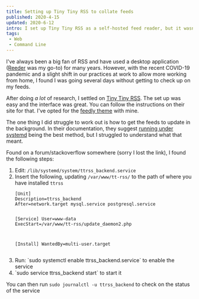 ```yaml
---
title: Setting up Tiny Tiny RSS to collate feeds
published: 2020-4-15
updated: 2020-6-12
intro: I set up Tiny Tiny RSS as a self-hosted feed reader, but it wasn't clear how get the application to fetch RSS feeds in the background. This blog post gives a walkthrough
tags:
 - Web
 - Command Line
---
```


I've always been a big fan of RSS and have used a desktop application ([Reeder](https://reederapp.com/) was my go-to) for many years. However, with the recent COVID-19 pandemic and a slight shift in our practices at work to allow more working from home, I found I was going several days without getting to check up on my feeds.

After doing _a lot_ of research, I settled on [Tiny Tiny RSS](https://tt-rss.org/). The set up was easy and the interface was great. You can follow the instructions on their site for that. I've opted for the [feedly theme](https://github.com/levito/tt-rss-feedly-theme) with mine.

The one thing I did struggle to work out is how to get the feeds to update in the background. In their documentation, they suggest [running under systemd](https://tt-rss.org/wiki/UpdatingFeeds) being the best method, but I struggled to understand what that meant.

Found on a forum/stackoverflow somewhere (sorry I lost the link), I found the following steps:

<ol>
<li>Edit: <code>/lib/systemd/system/ttrss_backend.service</code>
<li>Insert the following, updating <code>/var/www/tt-rss/</code> to the path of where you have installed <code>ttrss</code><br>
<pre class="language-bash"><code>[Unit]
Description=ttrss_backend
After=network.target mysql.service postgresql.service

[Service]
User=www-data
ExecStart=/var/www/tt-rss/update_daemon2.php

[Install]
WantedBy=multi-user.target</code></pre>
<li>Run: `sudo systemctl enable ttrss_backend.service` to enable the service
<li>`sudo service ttrss_backend start` to start it
</ol>

You can then run `sudo journalctl -u ttrss_backend` to check on the status of the service